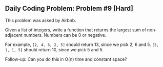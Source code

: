 ## Daily Coding Problem: Problem #9 [Hard]

This problem was asked by Airbnb.

Given a list of integers, write a function that returns the largest sum of
non-adjacent numbers. Numbers can be 0 or negative.

For example, `[2, 4, 6, 2, 5]` should return 13, since we pick 2, 6 and 5.
`[5, 1, 1, 5]` should return 10, since we pick 5 and 5.

Follow-up: Can you do this in O(n) time and constant space?
